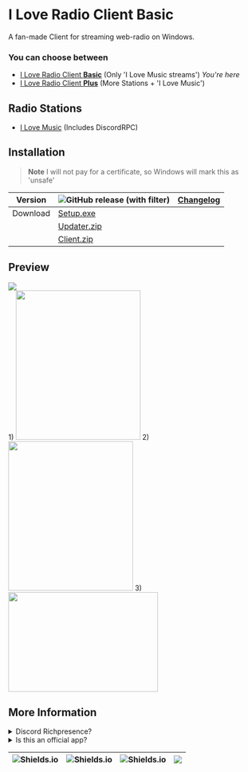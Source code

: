 
# I Love Radio Client **Basic**

A fan-made Client for streaming web-radio on Windows.

### You can choose between
- [I Love Radio Client **Basic**](https://github.com/MauriceX24/I-Love-Radio-Client/tree/basic) (Only 'I Love Music streams') _You're here_
- [I Love Radio Client **Plus**](https://github.com/MauriceX24/I-Love-Radio-Client/tree/release) (More Stations + 'I Love Music')


## Radio Stations

 - [I Love Music](https://ilovemusic.de) (Includes DiscordRPC)

## Installation

> **Note**
> I will not pay for a certificate, so Windows will mark this as 'unsafe'

|Version| ![GitHub release (with filter)](https://img.shields.io/github/v/release/MauriceX24/I-Love-Radio-Client?logo=windows10&label=version) | [Changelog](https://raw.githubusercontent.com/MauriceX24/I-Love-Radio-Client/resources/version-changelog "Click this holy link") |
|---|---| ---|
|Download|[Setup.exe](https://drive.proton.me/urls/V5GM0GF96W#7GbdRsnytIlp)|
| | [Updater.zip](https://drive.proton.me/urls/BZGSQMHQ6C#D0mrJ8K8QhoR) |
| | [Client.zip](https://github.com/MauriceX24/I-Love-Radio-Client/archive/refs/heads/basic.zip)|



    
## Preview

<p>
    <img src="https://i.imgur.com/hTEJCE8.png"> <br>
  1)
    <img src="https://i.imgur.com/kiWUTOq.png" width="250" height="300">
  2)
    <img src="https://i.imgur.com/D6fL1jl.gif" width="250" height="300">
  3)
    <img src="https://i.imgur.com/wQjXcg7.gif" width="300" height="200">
</p>

## More Information

<details>
<summary>Discord Richpresence?</summary>
Yep. This Client works with Discord. It shows Song, Artist, Channel and Listeners.
</details>

<details>
<summary>Is this an official app?</summary>
Noup. But I guess I am an official partner of their Discord.
</details>

| ![Shields.io](https://img.shields.io/github/v/release/MauriceX24/I-Love-Radio-Client?display_name=release&label=Latest%20Client%20Version&logo=Windows) | ![Shields.io](https://img.shields.io/github/last-commit/MauriceX24/I-Love-Radio-Client/release?label=Latest%20Update&logo=GitHub) | ![Shields.io](https://img.shields.io/github/repo-size/MauriceX24/I-Love-Radio-Client?label=Project%20Size&logo=GitHub) | ![](https://img.shields.io/github/downloads/MauriceX24/I-Love-Radio-Client/total?style=flat&logo=files&logoColor=white&label=Downloads&color=blue) |
| ----- | ----- | ----- | ----- |
